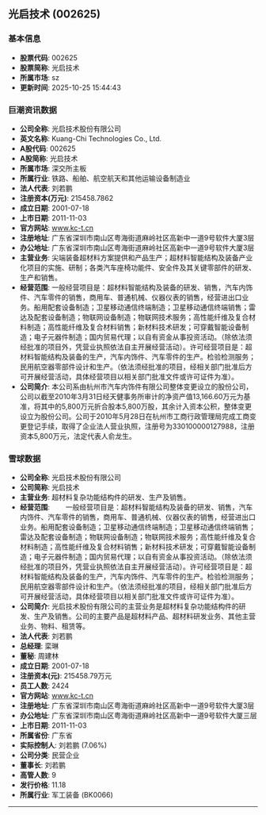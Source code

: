 ## 光启技术 (002625)

### 基本信息

- **股票代码**: 002625
- **股票简称**: 光启技术
- **所属市场**: sz
- **更新时间**: 2025-10-25 15:44:43

### 巨潮资讯数据

- **公司全称**: 光启技术股份有限公司
- **英文名称**: Kuang-Chi Technologies Co., Ltd.
- **A股代码**: 002625
- **A股简称**: 光启技术
- **所属市场**: 深交所主板
- **所属行业**: 铁路、船舶、航空航天和其他运输设备制造业
- **法人代表**: 刘若鹏
- **注册资本(万元)**: 215458.7862
- **成立日期**: 2001-07-18
- **上市日期**: 2011-11-03
- **官方网站**: www.kc-t.cn
- **注册地址**: 广东省深圳市南山区粤海街道麻岭社区高新中一道9号软件大厦3层
- **办公地址**: 广东省深圳市南山区粤海街道麻岭社区高新中一道9号软件大厦3层
- **主营业务**: 尖端装备超材料方案提供和产品生产；超材料智能结构及装备产业化项目的实施、研制；各类汽车座椅功能件、安全件及其关键零部件的研发、生产和销售。
- **经营范围**: 一般经营项目是：超材料智能结构及装备的研发、销售，汽车内饰件、汽车零件的销售，商用车、普通机械、仪器仪表的销售，经营进出口业务。船用配套设备制造；卫星移动通信终端制造；卫星移动通信终端销售；雷达及配套设备制造；物联网设备制造；物联网技术服务；高性能纤维及复合材料制造；高性能纤维及复合材料销售；新材料技术研发；可穿戴智能设备制造；电子元器件制造；国内贸易代理；以自有资金从事投资活动。（除依法须经批准的项目外，凭营业执照依法自主开展经营活动）。许可经营项目是：超材料智能结构及装备的生产，汽车内饰件、汽车零件的生产。检验检测服务；民用航空器零部件设计和生产。（依法须经批准的项目，经相关部门批准后方可开展经营活动，具体经营项目以相关部门批准文件或许可证件为准）。
- **公司简介**: 本公司系由杭州市汽车内饰件有限公司整体变更设立的股份公司，公司以截至2010年3月31日经天健事务所审计的净资产值13,166.60万元为基准，将其中的5,800万元折合股本5,800万股，其余计入资本公积，整体变更设立为股份公司。公司于2010年5月28日在杭州市工商行政管理局完成工商变更登记手续，取得了企业法人营业执照，注册号为330100000127988，注册资本5,800万元，法定代表人俞龙生。

### 雪球数据

- **公司全称**: 光启技术股份有限公司
- **公司简称**: 光启技术
- **主营业务**: 超材料复杂功能结构件的研发、生产及销售。
- **经营范围**: 　　一般经营项目是：超材料智能结构及装备的研发、销售，汽车内饰件、汽车零件的销售，商用车、普通机械、仪器仪表的销售，经营进出口业务。船用配套设备制造；卫星移动通信终端制造；卫星移动通信终端销售；雷达及配套设备制造；物联网设备制造；物联网技术服务；高性能纤维及复合材料制造；高性能纤维及复合材料销售；新材料技术研发；可穿戴智能设备制造；电子元器件制造；国内贸易代理；以自有资金从事投资活动。（除依法须经批准的项目外，凭营业执照依法自主开展经营活动）。许可经营项目是：超材料智能结构及装备的生产，汽车内饰件、汽车零件的生产。检验检测服务；民用航空器零部件设计和生产。（依法须经批准的项目，经相关部门批准后方可开展经营活动，具体经营项目以相关部门批准文件或许可证件为准）。
- **公司简介**: 光启技术股份有限公司的主营业务是超材料复杂功能结构件的研发、生产及销售。公司的主要产品是超材料产品、超材料研发业务、其他主营业务、物料、租赁等。
- **法人代表**: 刘若鹏
- **总经理**: 栾琳
- **董秘**: 周建林
- **成立日期**: 2001-07-18
- **注册资本(元)**: 215458.79万元
- **员工人数**: 2424
- **官方网站**: www.kc-t.cn
- **注册地址**: 广东省深圳市南山区粤海街道麻岭社区高新中一道9号软件大厦3层
- **办公地址**: 广东省深圳市南山区粤海街道麻岭社区高新中一道9号软件大厦三层
- **上市日期**: 2011-11-03
- **所属省份**: 广东省
- **实际控制人**: 刘若鹏 (7.06%)
- **公司分类**: 民营企业
- **董事长**: 刘若鹏
- **高管人数**: 9
- **发行价格**: 11.18
- **所属行业**: 军工装备 (BK0066)

---